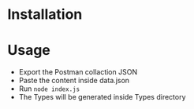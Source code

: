 # Installation

# Usage

- Export the Postman collaction JSON 
- Paste the content inside data.json
- Run ``` node index.js ```
- The Types  will be generated inside Types directory